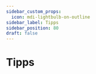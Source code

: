 ```yaml
---
sidebar_custom_props:
  icon: mdi-lightbulb-on-outline
sidebar_label: Tipps
sidebar_position: 80
draft: false
---
```


#  Tipps

<Features />